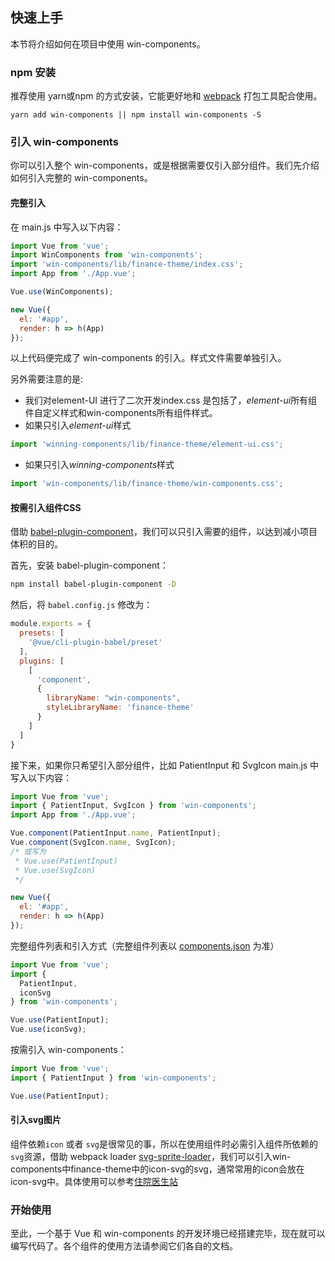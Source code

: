 ## 快速上手

本节将介绍如何在项目中使用 win-components。

### npm 安装

推荐使用 yarn或npm 的方式安装，它能更好地和 [webpack](https://webpack.js.org/) 打包工具配合使用。

```shell
yarn add win-components || npm install win-components -S
```

### 引入 win-components

你可以引入整个 win-components，或是根据需要仅引入部分组件。我们先介绍如何引入完整的 win-components。

#### 完整引入

在 main.js 中写入以下内容：

```javascript
import Vue from 'vue';
import WinComponents from 'win-components';
import 'win-components/lib/finance-theme/index.css';
import App from './App.vue';

Vue.use(WinComponents);

new Vue({
  el: '#app',
  render: h => h(App)
});
```

以上代码便完成了 win-components 的引入。样式文件需要单独引入。

另外需要注意的是:
- 我们对element-UI 进行了二次开发index.css 是包括了，*element-ui*所有组件自定义样式和win-components所有组件样式。
- 如果只引入*element-ui*样式
```javascript
import 'winning-components/lib/finance-theme/element-ui.css';
```
- 如果只引入*winning-components*样式
```javascript
import 'win-components/lib/finance-theme/win-components.css';
```

#### 按需引入组件CSS

借助 [babel-plugin-component](https://github.com/QingWei-Li/babel-plugin-component)，我们可以只引入需要的组件，以达到减小项目体积的目的。

首先，安装 babel-plugin-component：

```bash
npm install babel-plugin-component -D
```

然后，将 `babel.config.js` 修改为：

```javascript
module.exports = {
  presets: [
    '@vue/cli-plugin-babel/preset'
  ],
  plugins: [
    [
      'component',
      {
        libraryName: "win-components",
        styleLibraryName: 'finance-theme'
      }
    ]
  ]
}
```

接下来，如果你只希望引入部分组件，比如 PatientInput 和 SvgIcon main.js 中写入以下内容：

```javascript
import Vue from 'vue';
import { PatientInput, SvgIcon } from 'win-components';
import App from './App.vue';

Vue.component(PatientInput.name, PatientInput);
Vue.component(SvgIcon.name, SvgIcon);
/* 或写为
 * Vue.use(PatientInput)
 * Vue.use(SvgIcon)
 */

new Vue({
  el: '#app',
  render: h => h(App)
});
```

完整组件列表和引入方式（完整组件列表以 [components.json](http://tfs2018-web.winning.com.cn:8080/tfs/WINNING-6.0/W.in-MVP/_git/winning-webcomponents-finance-common?path=%2Fcomponents.json&version=GBdevelop) 为准）

```javascript
import Vue from 'vue';
import {
  PatientInput,
  iconSvg
} from 'win-components';

Vue.use(PatientInput);
Vue.use(iconSvg);
```



按需引入 win-components：

```js
import Vue from 'vue';
import { PatientInput } from 'win-components';

Vue.use(PatientInput);
```

#### 引入svg图片

组件依赖`icon` 或者 `svg`是很常见的事，所以在使用组件时必需引入组件所依赖的 `svg`资源，借助 webpack loader [svg-sprite-loader](https://github.com/JetBrains/svg-sprite-loader)，我们可以引入win-components中finance-theme中的icon-svg的svg，通常常用的icon会放在icon-svg中。具体使用可以参考[住院医生站](http://tfs2018-web.winning.com.cn:8080/tfs/WINNING-6.0/W.in-MVP/%E8%B4%B9%E7%94%A8%E5%9F%9F%E5%9B%A2%E9%98%9F/_git/winning-web-jindal)

### 开始使用

至此，一个基于 Vue 和 win-components 的开发环境已经搭建完毕，现在就可以编写代码了。各个组件的使用方法请参阅它们各自的文档。
